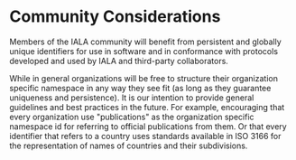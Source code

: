 # Community Considerations

   Members of the IALA community will benefit from persistent and
   globally unique identifiers for use in software and in conformance
   with protocols developed and used by IALA and third-party
   collaborators.

   While in general organizations will be free to structure their
   organization specific namespace in any way they see fit (as long as
   they guarantee uniqueness and persistence).  It is our intention to
   provide general guidelines and best practices in the future.  For
   example, encouraging that every organization use "publications" as
   the organization specific namespace id for referring to official
   publications from them.  Or that every identifier that refers to a
   country uses standards available in ISO 3166 for the
   representation of names of countries and their subdivisions.